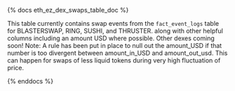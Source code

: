 {% docs eth_ez_dex_swaps_table_doc %}

This table currently contains swap events from the ```fact_event_logs``` table for BLASTERSWAP, RING, SUSHI, and THRUSTER. along with other helpful columns including an amount USD where possible. Other dexes coming soon!
Note: A rule has been put in place to null out the amount_USD if that number is too divergent between amount_in_USD and amount_out_usd. This can happen for swaps of less liquid tokens during very high fluctuation of price.

{% enddocs %}